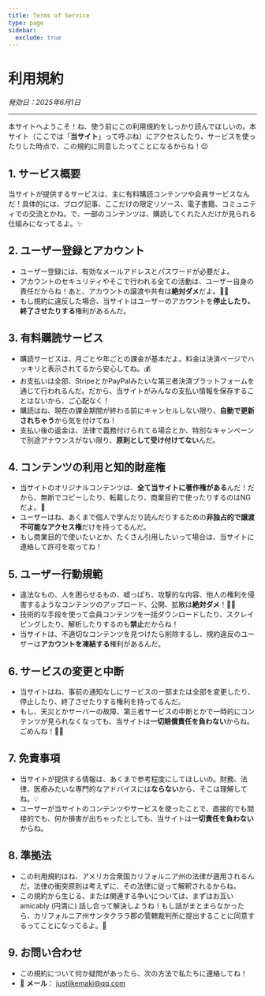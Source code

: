 ```yaml
---
title: Terms of Service
type: page
sidebar:
  exclude: true
---
```

# 利用規約

*発効日：2025年6月1日*

---

本サイトへようこそ！ね、使う前にこの利用規約をしっかり読んでほしいの。本サイト（ここでは「**当サイト**」って呼ぶね）にアクセスしたり、サービスを使ったりした時点で、この規約に同意したってことになるからね！😉

## 1. サービス概要
当サイトが提供するサービスは、主に有料購読コンテンツや会員サービスなんだ！具体的には、ブログ記事、ここだけの限定リソース、電子書籍、コミュニティでの交流とかね。で、一部のコンテンツは、購読してくれた人だけが見られる仕組みになってるよ。✨

## 2. ユーザー登録とアカウント
- ユーザー登録には、有効なメールアドレスとパスワードが必要だよ。
- アカウントのセキュリティやそこで行われる全ての活動は、ユーザー自身の責任だからね！あと、アカウントの譲渡や共有は**絶対ダメ**だよ。🙅‍♀️
- もし規約に違反した場合、当サイトはユーザーのアカウントを**停止したり、終了させたりする**権利があるんだ。

## 3. 有料購読サービス
- 購読サービスは、月ごとや年ごとの課金が基本だよ。料金は決済ページでハッキリと表示されてるから安心してね。💰
- お支払いは全部、StripeとかPayPalみたいな第三者決済プラットフォームを通じて行われるんだ。だから、当サイトがみんなの支払い情報を保存することはないから、ご心配なく！
- 購読はね、現在の課金期間が終わる前にキャンセルしない限り、**自動で更新されちゃう**から気を付けてね！
- 支払い後の返金は、法律で義務付けられてる場合とか、特別なキャンペーンで別途アナウンスがない限り、**原則として受け付けてない**んだ。

## 4. コンテンツの利用と知的財産権
- 当サイトのオリジナルコンテンツは、**全て当サイトに著作権がある**んだ！だから、無断でコピーしたり、転載したり、商業目的で使ったりするのはNGだよ。🚫
- ユーザーはね、あくまで個人で学んだり読んだりするための**非独占的で譲渡不可能なアクセス権**だけを持ってるんだ。
- もし商業目的で使いたいとか、たくさん引用したいって場合は、当サイトに連絡して許可を取ってね！

## 5. ユーザー行動規範
- 違法なもの、人を困らせるもの、嘘っぱち、攻撃的な内容、他人の権利を侵害するようなコンテンツのアップロード、公開、拡散は**絶対ダメ**！🙅‍♀️
- 技術的な手段を使って会員コンテンツを一括ダウンロードしたり、スクレイピングしたり、解析したりするのも**禁止**だからね！
- 当サイトは、不適切なコンテンツを見つけたら削除するし、規約違反のユーザーは**アカウントを凍結する**権利があるんだ。

## 6. サービスの変更と中断
- 当サイトはね、事前の通知なしにサービスの一部または全部を変更したり、停止したり、終了させたりする権利を持ってるんだ。
- もし、天災とかサーバーの故障、第三者サービスの中断とかで一時的にコンテンツが見られなくなっても、当サイトは**一切賠償責任を負わない**からね。ごめんね！🙇‍♀️

## 7. 免責事項
- 当サイトが提供する情報は、あくまで参考程度にしてほしいの。財務、法律、医療みたいな専門的なアドバイスには**ならない**から、そこは理解してね。💡
- ユーザーが当サイトのコンテンツやサービスを使ったことで、直接的でも間接的でも、何か損害が出ちゃったとしても、当サイトは**一切責任を負わない**からね。

## 8. 準拠法
- この利用規約はね、アメリカ合衆国カリフォルニア州の法律が適用されるんだ。法律の衝突原則は考えずに、その法律に従って解釈されるからね。
- この規約から生じる、または関連する争いについては、まずはお互い amicably (円満に) 話し合って解決しようね！もし話がまとまらなかったら、カリフォルニア州サンタクララ郡の管轄裁判所に提出することに同意するってことになってるよ。🤝

## 9. お問い合わせ
- この規約について何か疑問があったら、次の方法で私たちに連絡してね！
- 📧 **メール**： [justlikemaki@qq.com](mailto:justlikemaki@qq.com)